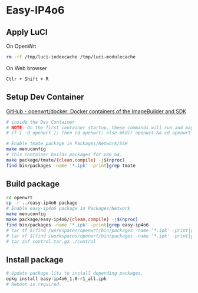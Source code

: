 # Easy-IP4o6

## Apply LuCI

On OpenWrt

```bash
rm -rf /tmp/luci-indexcache /tmp/luci-modulecache
```

On Web browser

`Ctlr + Shift + R`

## Setup Dev Container

[GitHub - openwrt/docker: Docker containers of the ImageBuilder and SDK](https://github.com/openwrt/docker)

```bash
# inside the Dev Container
# NOTE: On the first container startup, these commands will run and may take up to 30 minutes to complete.
# if [ -d openwrt ]; then cd openwrt; else mkdir openwrt && cd openwrt && /builder/setup.sh; fi && ./scripts/feeds update -a && ./scripts/feeds install -a

# Enable tmate package in Packages/Network/SSH
make menuconfig
# This container builds packages for x86_64.
make package/tmate/{clean,compile} -j$(nproc)
find bin/packages -name '*.ipk' -print|grep tmate
```

## Build package

```bash
cd openwrt
cp -r ../easy-ip4o6 package
# Enable easy-ip4o6 package in Packages/Network
make menuconfig
make package/easy-ip4o6/{clean,compile} -j$(nproc)
find bin/packages -name '*.ipk' -print|grep easy-ip4o6
# tar tf $(find /workspaces/openwrt/bin/packages -name '*.ipk' -print|grep easy-ip4o6)
# tar xf $(find /workspaces/openwrt/bin/packages -name '*.ipk' -print|grep easy-ip4o6) ./control.tar.gz
# tar zxf control.tar.gz ./control
```

## Install package

```bash
# Update package lits to install depending packages.
opkg install easy-ip4o6_1.0-r1_all.ipk
# Reboot is required.
```
